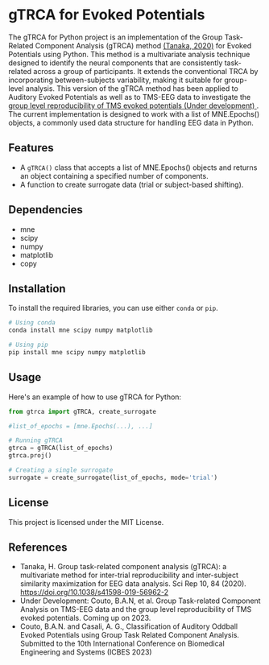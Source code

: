 # gTRCA for Evoked Potentials

The gTRCA for Python project is an implementation of the Group Task-Related Component Analysis (gTRCA) method [(Tanaka, 2020)](https://www.nature.com/articles/s41598-019-56962-2) for Evoked Potentials using Python. This method is a multivariate analysis technique designed to identify the neural components that are consistently task-related across a group of participants. It extends the conventional TRCA by incorporating between-subjects variability, making it suitable for group-level analysis. This version of the gTRCA method has been applied to Auditory Evoked Potentials as well as to TMS-EEG data to investigate the [group level reproducibility of TMS evoked potentials (Under development) ](https://github.com/Boutoo/gTRCA). The current implementation is designed to work with a list of MNE.Epochs() objects, a commonly used data structure for handling EEG data in Python.

## Features

- A `gTRCA()` class that accepts a list of MNE.Epochs() objects and returns an object containing a specified number of components.
- A function to create surrogate data (trial or subject-based shifting).


## Dependencies

- mne
- scipy
- numpy
- matplotlib
- copy

## Installation

To install the required libraries, you can use either `conda` or `pip`.

```bash
# Using conda
conda install mne scipy numpy matplotlib

# Using pip
pip install mne scipy numpy matplotlib
```

## Usage
Here's an example of how to use gTRCA for Python:

```python
from gtrca import gTRCA, create_surrogate

#list_of_epochs = [mne.Epochs(...), ...]

# Running gTRCA
gtrca = gTRCA(list_of_epochs)
gtrca.proj()

# Creating a single surrogate
surrogate = create_surrogate(list_of_epochs, mode='trial')
```

## License
This project is licensed under the MIT License.

## References
* Tanaka, H. Group task-related component analysis (gTRCA): a multivariate method for inter-trial reproducibility and inter-subject similarity maximization for EEG data analysis. Sci Rep 10, 84 (2020). https://doi.org/10.1038/s41598-019-56962-2
* Under Development: Couto, B.A.N, et al. Group Task-related Component Analysis on TMS-EEG data and the group level reproducibility of TMS evoked potentials. Coming up on 2023.
* Couto, B.A.N. and Casali, A. G., Classification of Auditory Oddball Evoked Potentials using Group Task Related Component Analysis. Submitted to the 10th International Conference on Biomedical Engineering and Systems (ICBES 2023)
